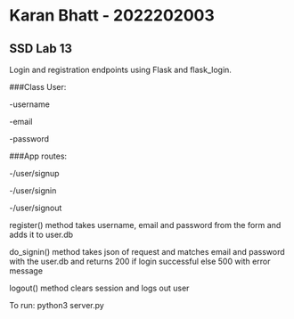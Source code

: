 # Karan Bhatt - 2022202003

## SSD Lab 13

Login and registration endpoints using Flask and flask_login.

###Class User:

-username

-email

-password

###App routes:

-/user/signup

-/user/signin

-/user/signout


register() method takes username, email and password from the form and adds it to user.db

do_signin() method takes json of request and matches email and password with the user.db and returns 200 if login successful else 500 with error message

logout() method clears session and logs out user


To run:
python3 server.py
